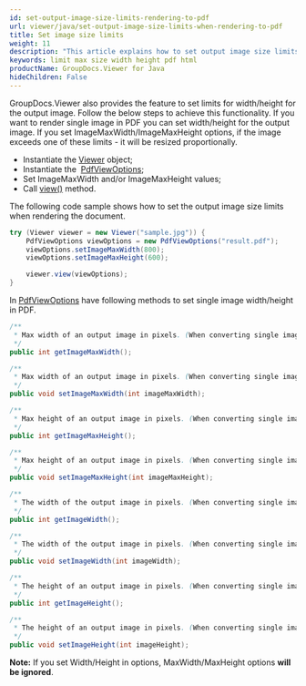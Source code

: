```yaml
---
id: set-output-image-size-limits-rendering-to-pdf
url: viewer/java/set-output-image-size-limits-when-rendering-to-pdf
title: Set image size limits
weight: 11
description: "This article explains how to set output image size limits for PDF/HTML output when rendering documents with GroupDocs.Viewer within your Java applications."
keywords: limit max size width height pdf html
productName: GroupDocs.Viewer for Java
hideChildren: False
---
```

GroupDocs.Viewer also provides the feature to set limits for width/height for the output image. Follow the below steps to achieve this functionality.
If you want to render single image in PDF you can set width/height for the output image.
If you set ImageMaxWidth/ImageMaxHeight options, if the image exceeds one of these limits - it will be resized proportionally.

* Instantiate the [Viewer](https://apireference.groupdocs.com/viewer/java/com.groupdocs.viewer/Viewer) object;
* Instantiate the  [PdfViewOptions](https://apireference.groupdocs.com/viewer/java/com.groupdocs.viewer.options/PdfViewOptions);
* Set ImageMaxWidth and/or ImageMaxHeight values;
* Call [view()](https://apireference.groupdocs.com/viewer/java/com.groupdocs.viewer/Viewer#view(com.groupdocs.viewer.options.ViewOptions)) method.

The following code sample shows how to set the output image size limits when rendering the document.

```java
try (Viewer viewer = new Viewer("sample.jpg")) {
    PdfViewOptions viewOptions = new PdfViewOptions("result.pdf");
    viewOptions.setImageMaxWidth(800);
    viewOptions.setImageMaxHeight(600);

    viewer.view(viewOptions);
}
```

In [PdfViewOptions](https://apireference.groupdocs.com/viewer/java/com.groupdocs.viewer.options/PdfViewOptions)
have following methods to set single image width/height in PDF.

```java
/**
 * Max width of an output image in pixels. (When converting single image to HTML only)
 */
public int getImageMaxWidth();

/**
 * Max width of an output image in pixels. (When converting single image to HTML only)
 */
public void setImageMaxWidth(int imageMaxWidth);

/**
 * Max height of an output image in pixels. (When converting single image to HTML only)
 */
public int getImageMaxHeight();

/**
 * Max height of an output image in pixels. (When converting single image to HTML only)
 */
public void setImageMaxHeight(int imageMaxHeight);

/**
 * The width of the output image in pixels. (When converting single image to HTML only)
 */
public int getImageWidth();

/**
 * The width of the output image in pixels. (When converting single image to HTML only)
 */
public void setImageWidth(int imageWidth);

/**
 * The height of an output image in pixels. (When converting single image to HTML only)
 */
public int getImageHeight();

/**
 * The height of an output image in pixels. (When converting single image to HTML only)
 */
public void setImageHeight(int imageHeight);
```

**Note:** If you set Width/Height in options, MaxWidth/MaxHeight options **will be ignored**.
